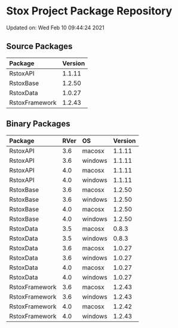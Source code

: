 # Stox Project Package Repository


Updated on: Wed Feb 10 09:44:24 2021
## Source Packages

|Package        |Version |
|:--------------|:-------|
|RstoxAPI       |1.1.11  |
|RstoxBase      |1.2.50  |
|RstoxData      |1.0.27  |
|RstoxFramework |1.2.43  |

## Binary Packages

|Package        |RVer |OS      |Version |
|:--------------|:----|:-------|:-------|
|RstoxAPI       |3.6  |macosx  |1.1.11  |
|RstoxAPI       |3.6  |windows |1.1.11  |
|RstoxAPI       |4.0  |macosx  |1.1.11  |
|RstoxAPI       |4.0  |windows |1.1.11  |
|RstoxBase      |3.6  |macosx  |1.2.50  |
|RstoxBase      |3.6  |windows |1.2.50  |
|RstoxBase      |4.0  |macosx  |1.2.50  |
|RstoxBase      |4.0  |windows |1.2.50  |
|RstoxData      |3.5  |macosx  |0.8.3   |
|RstoxData      |3.5  |windows |0.8.3   |
|RstoxData      |3.6  |macosx  |1.0.27  |
|RstoxData      |3.6  |windows |1.0.27  |
|RstoxData      |4.0  |macosx  |1.0.27  |
|RstoxData      |4.0  |windows |1.0.27  |
|RstoxFramework |3.6  |macosx  |1.2.43  |
|RstoxFramework |3.6  |windows |1.2.43  |
|RstoxFramework |4.0  |macosx  |1.2.42  |
|RstoxFramework |4.0  |windows |1.2.43  |
